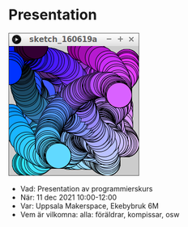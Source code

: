 # Presentation

![](ett_vackert_program.png)

 * Vad: Presentation av programmierskurs
 * När: 11 dec 2021 10:00-12:00
 * Var: Uppsala Makerspace, Ekebybruk 6M
 * Vem är vilkomna: alla: föräldrar, kompissar, osw



